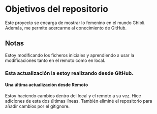 # Objetivos del repositorio

Este proyecto se encarga de mostrar lo femenino en el mundo Ghibli. Además, me permite acercarme al conocimiento de GitHub.


## Notas
Estoy modificando los ficheros iniciales y aprendiendo a usar la modificaciones tanto en el remoto como en  local.

### **Esta actualización la estoy realizando desde GitHub.**

#### Una última actualización desde Remoto
Estoy haciendo cambios dentro del local y el remoto a su vez.
Hice adiciones de esta dos últimas líneas. También eliminé el repositorio para añadir cambios por el gitignore.
